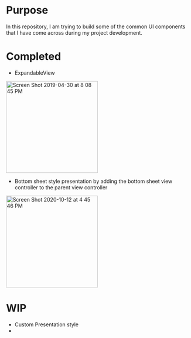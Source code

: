 # Purpose
In this repository, I am trying to build some of the common UI components that I have come across during my project development.

# Completed
 - ExpandableView

<img width="250" alt="Screen Shot 2019-04-30 at 8 08 45 PM" src="https://user-images.githubusercontent.com/5465858/70185470-b117eb00-169e-11ea-99d5-cfb8a8700992.gif">

- Bottom sheet style presentation by adding the bottom sheet view controller to the parent view controller
<img width="250" alt="Screen Shot 2020-10-12 at 4 45 46 PM" src="https://user-images.githubusercontent.com/5465858/95799727-68f82a80-0caa-11eb-9f4a-44978f8e4fd8.png">


# WIP
- Custom Presentation style <WIP>
-



